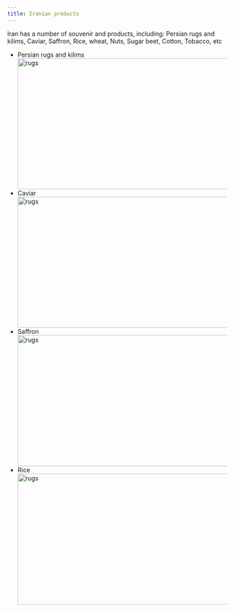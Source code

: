 ```yaml
---
title: Iranian products
---
```

Iran has a number of souvenir and products, including: Persian rugs and kilims, Caviar, Saffron, Rice, wheat, Nuts, Sugar beet, Cotton, Tobacco, etc
<ul>
<div class="container">
<div><li>Persian rugs and kilims</li>
<img src="./img/rug.jpg"  alt="rugs" width=500 height=300></div>

<div><li>Caviar</li>
<img src="./img/caviar.jpg"  alt="rugs" width=500 height=300></div>

<div><li>Saffron</li>
<img src="./img/Saffron.jpg"  alt="rugs" width=500 height=300></div> 

<div><li>Rice</li>
<img src="./img/rice.jpg"  alt="rugs" width=500 height=300></div> 

</div>
</ul>


